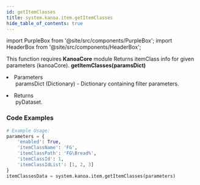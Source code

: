 ```yaml
---
id: getItemClasses
title: system.kanoa.item.getItemClasses
hide_table_of_contents: true
---
```


import PurpleBox from '@site/src/components/PurpleBox';
import HeaderBox from '@site/src/components/HeaderBox';

<PurpleBox>This function requires <b>KanoaCore</b> module</PurpleBox>
<HeaderBox header="Description">Returns itemClass info for given parameters (kanoaCore).</HeaderBox>
<HeaderBox header="Syntax">
    <b>getItemClasses(paramsDict)</b>
    <li>Parameters <br />
        <ul>paramsDict (Dictionary) - Dictionary containing filter parameters.</ul>
    </li>
    <li>Returns <br />
        <ul>pyDataset.</ul>
    </li>
</HeaderBox>

### Code Examples

```python
# Example Usage:
parameters = {
    'enabled': True,
    'itemClassName': 'FG',
    'itemClassPath': 'FG\Bread%',
    'itemClassId': 1,
    'itemClassIdList': [1, 2, 3]
}
itemClassesData = system.kanoa.item.getItemClasses(parameters)